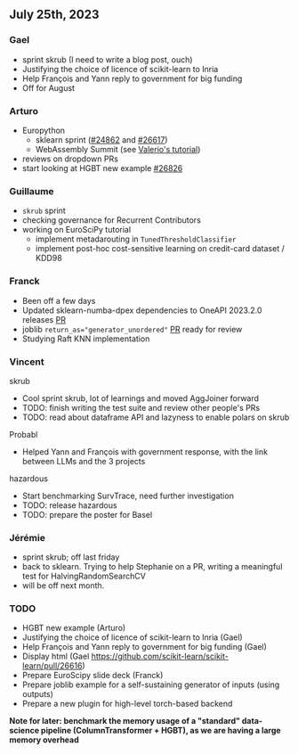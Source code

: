 ## July 25th, 2023

### Gael

- sprint skrub (I need to write a blog post, ouch)
- Justifying the choice of licence of scikit-learn to Inria
- Help François and Yann reply to government for big funding
- Off for August

### Arturo

- Europython
    - sklearn sprint ([#24862](https://github.com/scikit-learn/scikit-learn/issues/24862) and [#26617](https://github.com/scikit-learn/scikit-learn/issues/26617))
    - WebAssembly Summit (see [Valerio's tutorial](https://leriomaggio.pyscriptapps.com/439f54f9-4de6-4ed6-b66b-aa2282b5d494/latest/))
- reviews on dropdown PRs
- start looking at HGBT new example [#26826](https://github.com/scikit-learn/scikit-learn/issues/26826)


### Guillaume

- `skrub` sprint
- checking governance for Recurrent Contributors
- working on EuroSciPy tutorial
    - implement metadarouting in `TunedThresholdClassifier`
    - implement post-hoc cost-sensitive learning on credit-card dataset / KDD98

### Franck

- Been off a few days
- Updated sklearn-numba-dpex dependencies to OneAPI 2023.2.0 releases [PR](https://github.com/soda-inria/sklearn-numba-dpex/pull/109)
- joblib `return_as="generator_unordered"` [PR](https://github.com/joblib/joblib/pull/1463) ready for review
- Studying Raft KNN implementation


### Vincent

skrub
- Cool sprint skrub, lot of learnings and moved AggJoiner forward
- TODO: finish writing the test suite and review other people's PRs
- TODO: read about dataframe API and lazyness to enable polars on skrub

Probabl
- Helped Yann and François with government response, with the link between LLMs and the 3 projects

hazardous
- Start benchmarking SurvTrace, need further investigation
- TODO: release hazardous
- TODO: prepare the poster for Basel


### Jérémie

- sprint skrub; off last friday
- back to sklearn. Trying to help Stephanie on a PR, writing a meaningful test for HalvingRandomSearchCV
- will be off next month.

### TODO

- HGBT new example (Arturo)
- Justifying the choice of licence of scikit-learn to Inria (Gael)
- Help François and Yann reply to government for big funding (Gael)
- Display html (Gael https://github.com/scikit-learn/scikit-learn/pull/26616)
- Prepare EuroScipy slide deck (Franck)
- Prepare joblib example for a self-sustaining generator of inputs (using outputs)
- Prepare a new plugin for high-level torch-based backend

**Note for later: benchmark the memory usage of a "standard" data-science pipeline (ColumnTransformer + HGBT), as we are having a large memory overhead**
